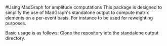 #Using MadGraph for amplitude computations
This package is designed to simplify the use of MadGraph's standalone output to compute matrix elements on a per-event basis. For instance to be used for reweighting purposes.

Basic usage is as follows:
Clone the repository into the standalone output directory.
